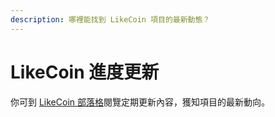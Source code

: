 ```yaml
---
description: 哪裡能找到 LikeCoin 項目的最新動態？
---
```


# LikeCoin 進度更新

你可到 [LikeCoin 部落格](https://blog.like.co/zh/)閱覽定期更新內容，獲知項目的最新動向。
